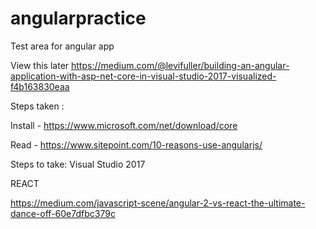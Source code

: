 # angularpractice
Test area for angular app

View this later
https://medium.com/@levifuller/building-an-angular-application-with-asp-net-core-in-visual-studio-2017-visualized-f4b163830eaa

Steps taken :

Install - https://www.microsoft.com/net/download/core

Read - https://www.sitepoint.com/10-reasons-use-angularjs/

Steps to take:
Visual Studio 2017

REACT

https://medium.com/javascript-scene/angular-2-vs-react-the-ultimate-dance-off-60e7dfbc379c
